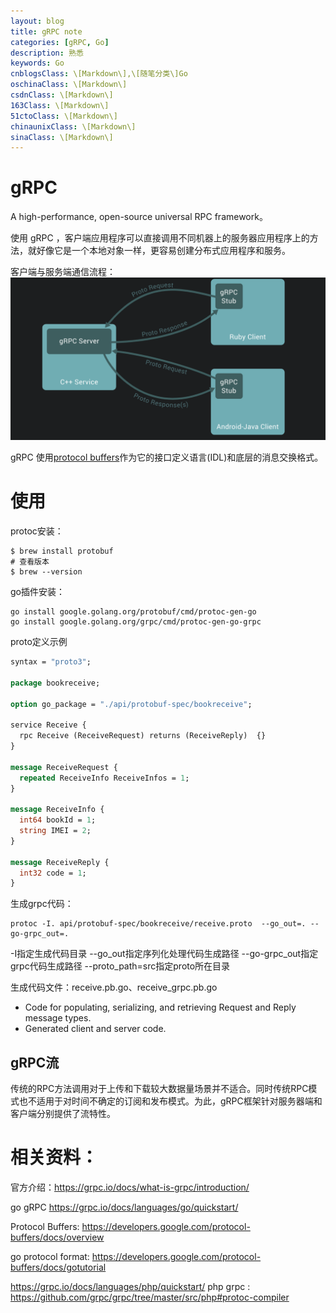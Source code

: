 ```yaml
---
layout: blog
title: gRPC note
categories: [gRPC, Go]
description: 熟悉
keywords: Go
cnblogsClass: \[Markdown\],\[随笔分类\]Go
oschinaClass: \[Markdown\]
csdnClass: \[Markdown\]
163Class: \[Markdown\]
51ctoClass: \[Markdown\]
chinaunixClass: \[Markdown\]
sinaClass: \[Markdown\]
---
```


# gRPC
A high-performance, open-source universal RPC framework。

使用 gRPC ，客户端应用程序可以直接调用不同机器上的服务器应用程序上的方法，就好像它是一个本地对象一样，更容易创建分布式应用程序和服务。


客户端与服务端通信流程：
![f227c404-4042-46e4-aaec-fb01b07de4d0](https://raw.githubusercontent.com/WalkingSun/WindBlog/gh-pages/images/vs/企业微信截图_f227c404-4042-46e4-aaec-fb01b07de4d0.png)


gRPC 使用[protocol buffers](https://developers.google.com/protocol-buffers/docs/overview)作为它的接口定义语言(IDL)和底层的消息交换格式。


# 使用
protoc安装：
```shell
$ brew install protobuf
# 查看版本
$ brew --version
```

go插件安装：
```shell
go install google.golang.org/protobuf/cmd/protoc-gen-go
go install google.golang.org/grpc/cmd/protoc-gen-go-grpc
```

proto定义示例
```proto
syntax = "proto3";

package bookreceive;

option go_package = "./api/protobuf-spec/bookreceive";

service Receive {
  rpc Receive (ReceiveRequest) returns (ReceiveReply)  {}
}

message ReceiveRequest {
  repeated ReceiveInfo ReceiveInfos = 1;
}

message ReceiveInfo {
  int64 bookId = 1;
  string IMEI = 2;
}

message ReceiveReply {
  int32 code = 1;
}
```

生成grpc代码：
```shell
protoc -I. api/protobuf-spec/bookreceive/receive.proto  --go_out=. --go-grpc_out=.
```
-I指定生成代码目录 --go_out指定序列化处理代码生成路径 --go-grpc_out指定grpc代码生成路径 --proto_path=src指定proto所在目录

生成代码文件：receive.pb.go、receive_grpc.pb.go
- Code for populating, serializing, and retrieving Request and Reply message types.
- Generated client and server code.

## gRPC流
传统的RPC方法调用对于上传和下载较大数据量场景并不适合。同时传统RPC模式也不适用于对时间不确定的订阅和发布模式。为此，gRPC框架针对服务器端和客户端分别提供了流特性。


# 相关资料：

官方介绍：https://grpc.io/docs/what-is-grpc/introduction/

go gRPC https://grpc.io/docs/languages/go/quickstart/

Protocol Buffers: https://developers.google.com/protocol-buffers/docs/overview

go protocol format: https://developers.google.com/protocol-buffers/docs/gotutorial

https://grpc.io/docs/languages/php/quickstart/
php grpc : https://github.com/grpc/grpc/tree/master/src/php#protoc-compiler
